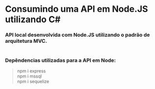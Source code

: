 # Consumindo uma API em Node.JS utilizando C#


### API local desenvolvida com Node.JS utilizando o padrão de arquitetura MVC. <br><br>

### Depêndencias utilizadas para a API em Node:
> npm i express <br>
> npm i mssql <br>
> npm i sequelize <br>